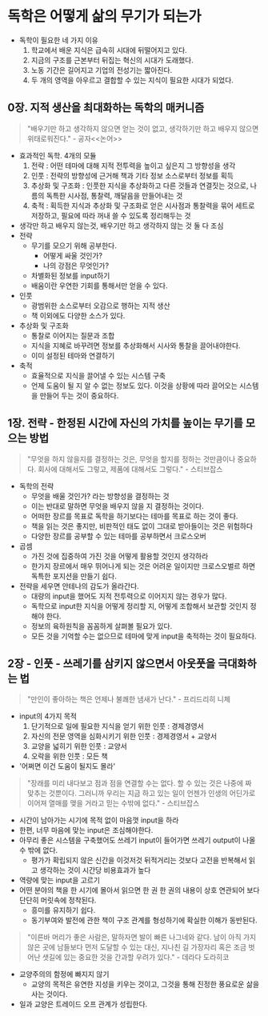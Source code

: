 # 독학은 어떻게 삶의 무기가 되는가
- 독학이 필요한 네 가지 이유
    1. 학교에서 배운 지식은 급속히 시대에 뒤떨어지고 있다.
    2. 지금의 구조를 근본부터 뒤집는 혁신의 시대가 도래했다.
    3. 노동 기간은 길어지고 기업의 전성기는 짧아진다.
    4. 두 개의 영역을 아우르고 결합할 수 있는 지식이 필요한 시대가 되었다.
## 0장. 지적 생산을 최대화하는 독학의 매커니즘
> "배우기만 하고 생각하지 않으면 얻는 것이 없고, 생각하기만 하고 배우지 않으면 위태로워진다." - 공자<<논어>>
- 효과적인 독학. 4개의 모듈
    1. 전략 : 어떤 테마에 대해 지적 전투력을 높이고 싶은지 그 방향성을 생각
    2. 인풋 : 전략의 방향성에 근거해 책과 기타 정보 소스로부터 정보를 획득
    3. 추상화 및 구조화 : 인풋한 지식을 추상화하고 다른 것들과 연결짓는 것으로, 나름의 독특한 시사점, 통찰력, 깨달음을 만들어내는 것
    4. 축적 : 획득한 지식과 추상화 및 구조화로 얻은 시사점과 통찰력을 묶어 세트로 저장하고, 필요에 따라 꺼내 쓸 수 있도록 정리해두는 것
- 생각만 하고 배우지 않는것, 배우기만 하고 생각하지 않는 것 둘 다 조심
- 전략
    - 무기를 모으기 위해 공부한다.
        - 어떻게 싸울 것인가?
        - 나의 강점은 무엇인가?
    - 차별화된 정보를 input하기
    - 배움이란 우연한 기회를 통해서만 얻을 수 있다.
- 인풋
    - 광범위한 소스로부터 오감으로 행하는 지적 생산
    - 책 이외에도 다양한 소스가 있다.
- 추상화 및 구조화
    - 통찰로 이어지는 질문과 조합
    - 지식을 지혜로 바꾸려면 정보를 추상화해서 시사와 통찰을 끌어내야한다.
    - 이미 설정된 테마와 연결하기
- 축적
    - 효율적으로 지식을 끌어낼 수 있는 시스템 구축
    - 언제 도움이 될 지 알 수 없는 정보도 있다. 이것을 상황에 따라 끌어오는 시스템을 만들어 두는 것이 중요하다.

## 1장. 전략 - 한정된 시간에 자신의 가치를 높이는 무기를 모으는 방법
> "무엇을 하지 않을지를 결정하는 것은, 무엇을 할지를 정하는 것만큼이나 중요하다. 회사에 대해서도 그렇고, 제품에 대해서도 그렇다." - 스티브잡스
- 독학의 전략
    - 무엇을 배울 것인가? 라는 방향성을 결정하는 것
    - 이는 반대로 말하면 무엇을 배우지 않을 지 결정하는 것이다.
    - 어떠한 장르를 목표로 독학을 하기보다는 테마를 목표로 하는 것이 좋다.
    - 책을 읽는 것은 좋지만, 비판적인 태도 없이 그대로 받아들이는 것은 위험하다
    - 다양한 장르를 공부할 수 있는 테마를 공부하면서 크로스오버
- 곱셈
    - 가진 것에 집중하여 가진 것을 어떻게 활용할 것인지 생각하라
    - 한가지 장르에서 매우 뛰어나게 되는 것은 어려운 일이지만 크로스오벌르 하면 독특한 포지션을 만들기 쉽다.
- 전략을 세우면 안테나의 감도가 올라간다.
    - 대량의 input을 했어도 지적 전투력으로 이어지지 않는 경우가 많다.
    - 독학으로 input한 지식을 어떻게 정리할 지, 어떻게 조합해서 보관할 것인지 정해야 한다.
    - 정보의 육하원칙을 꼼꼼하게 살펴볼 필요가 있다.
    - 모든 것을 기억할 수는 없으므로 테마에 맞게 input을 축적하는 것이 필요하다.

## 2장 - 인풋 - 쓰레기를 삼키지 않으면서 아웃풋을 극대화하는 법
> "만인이 좋아하는 책은 언제나 불쾌한 냄새가 난다." - 프리드리히 니체
- input의 4가지 목적
    1. 단기적으로 일에 필요한 지식을 얻기 위한 인풋 : 경제경영서
    2. 자신의 전문 영역을 심화시키기 위한 인풋 : 경제경영서 + 교양서
    3. 교양을 넓히기 위한 인풋 : 교양서
    4. 오락을 위한 인풋 : 모든 책
- '어쩌면 이건 도움이 될지도 몰라'
> "장래를 미리 내다보고 점과 점을 연결할 수는 없다. 할 수 있는 것은 나중에 짜 맞추는 것뿐이다. 그러니까 우리는 지금 하고 있는 일이 언젠가 인생의 어딘가로 이어져 열매를 맺을 거라고 믿는 수밖에 없다." - 스티브잡스
- 시간이 남아가는 시기에 목적 없이 마음껏 input을 하라
- 한편, 너무 마음에 맞는 input은 조심해야한다.
- 아무리 좋은 시스템을 구축했어도 쓰레기 input이 들어가면 쓰레기 output이 나올 수 밖에 없다.
    - 평가가 확립되지 않은 신간을 이것저것 뒤적거리는 것보다 고전을 반복해서 읽고 생각하는 것이 시간당 비용효과가 높다
- 역량에 맞는 input을 고르기
- 어떤 분야의 책을 한 시기에 몰아서 읽으면 한 권 한 권의 내용이 상호 연관되어 보다 단단히 머릿속에 정착된다.
    - 흥미를 유지하기 쉽다.
    - 동기부여와 발전에 관한 책이 구조 관계를 형성하기에 확실한 이해가 동반된다.
> "이른바 머리가 좋은 사람은, 말하자면 발이 빠른 나그네와 같다. 남이 아직 가지 않은 곳에 남들보다 먼저 도달할 수 있는 대신, 지나친 길 가장자리 혹은 조금 벗어난 샛길에 있는 중요한 것을 간과할 우려가 있다." - 데라다 도라히코

- 교양주의의 함정에 빠지지 않기
    - 교양의 목적은 유연한 지성을 키우는 것이고, 그것을 통해 진정한 풍요로운 삶을 사는 것이다.
- 일과 교양은 트레이드 오프 관계가 성립한다.
